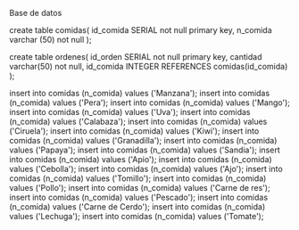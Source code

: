 Base de datos

create table comidas(
	id_comida SERIAL not null primary key, 
	n_comida varchar (50) not null
);

create table ordenes(
	id_orden SERIAL not null primary key,
	cantidad varchar(50) not null,
	id_comida INTEGER REFERENCES comidas(id_comida)
);

insert into comidas (n_comida) values ('Manzana');
insert into comidas (n_comida) values ('Pera');
insert into comidas (n_comida) values ('Mango');
insert into comidas (n_comida) values ('Uva');
insert into comidas (n_comida) values ('Calabaza');
insert into comidas (n_comida) values ('Ciruela');
insert into comidas (n_comida) values ('Kiwi');
insert into comidas (n_comida) values ('Granadilla');
insert into comidas (n_comida) values ('Papaya');
insert into comidas (n_comida) values ('Sandia');
insert into comidas (n_comida) values ('Apio');
insert into comidas (n_comida) values ('Cebolla');
insert into comidas (n_comida) values ('Ajo');
insert into comidas (n_comida) values ('Tomillo');
insert into comidas (n_comida) values ('Pollo');
insert into comidas (n_comida) values ('Carne de res');
insert into comidas (n_comida) values ('Pescado');
insert into comidas (n_comida) values ('Carne de Cerdo');
insert into comidas (n_comida) values ('Lechuga');
insert into comidas (n_comida) values ('Tomate');
